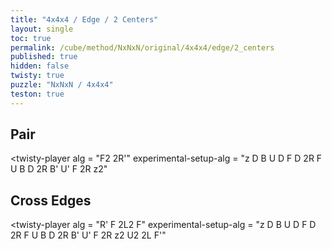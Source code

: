 ```yaml
---
title: "4x4x4 / Edge / 2 Centers"
layout: single
toc: true
permalink: /cube/method/NxNxN/original/4x4x4/edge/2_centers
published: true
hidden: false
twisty: true
puzzle: "NxNxN / 4x4x4"
teston: true
---
```

<span
  id     = "cube"
  puzzle = "{{page.puzzle}}"
  teston = "{{page.teston}}"
  experimental-stickering   = "Cross"
  experimental-setup-anchor = "start" >
</span>

<head>
  <base target="_blank">
</head>



## Pair

<twisty-player
  alg                    = "F2 2R'"
  experimental-setup-alg = "z D B U D F D 2R F U B D 2R B' U' F 2R z2"
></twisty-player>



## Cross Edges

<twisty-player
  alg                    = "R' F 2L2 F"
  experimental-setup-alg = "z D B U D F D 2R F U B D 2R B' U' F 2R z2 U2 2L F'"
></twisty-player>
